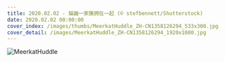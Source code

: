 ```yaml
---
title: 2020.02.02 - 猫鼬一家簇拥在一起 (© stefbennett/Shutterstock)
date: 2020.02.02 00:00:00
cover_index: /images/thumbs/MeerkatHuddle_ZH-CN1358126294_533x300.jpg
cover_detail: /images/MeerkatHuddle_ZH-CN1358126294_1920x1080.jpg
---
```


![MeerkatHuddle](/images/MeerkatHuddle_ZH-CN1358126294_1920x1080.jpg)
